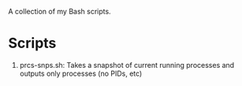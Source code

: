 A collection of my Bash scripts.

# Scripts
1. prcs-snps.sh: Takes a snapshot of current running processes and outputs only processes (no PIDs, etc)

